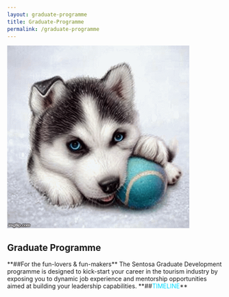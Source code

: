 ```yaml
---
layout: graduate-programme
title: Graduate-Programme
permalink: /graduate-programme
---
```

<div class="row">
<div col-is-12>
      <figure style="margin: 0;position: relative;">
			<img src="images/careers/testimagev1.gif" alt="Develop With Us"/>
			</figure>
      <h2><b>Graduate Programme</b></h2>
        **##For the fun-lovers & fun-makers**
          The Sentosa Graduate Development programme is designed to kick-start your career in the tourism industry by exposing you to dynamic job experience and mentorship opportunities aimed at building your leadership capabilities.
              **##<span style="color: #00DBFF">TIMELINE</span>**
</div>
</div>
